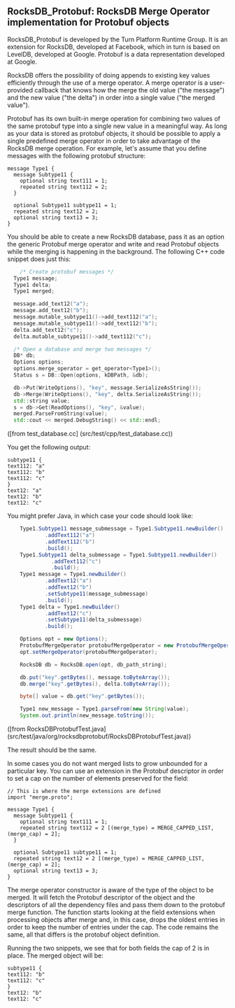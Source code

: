 ## RocksDB_Protobuf: RocksDB Merge Operator implementation for Protobuf objects

RocksDB_Protobuf is developed by the Turn Platform Runtime Group. It
is an extension for RocksDB, developed at Facebook, which in turn is based on
LevelDB, developed at Google. Protobuf is a data representation
developed at Google.

RocksDB offers the possibility of doing appends to existing key values
efficiently through the use of a merge operator. A merge operator is a
user-provided callback that knows how the merge the old value ("the
message") and the new value ("the delta") in order into a single value
("the merged value").

Protobuf has its own built-in merge operation for combining two values
of the same protobuf type into a single new value in a meaningful
way. As long as your data is stored as protobuf objects, it should be
possible to apply a single predefined merge operator in order to take
advantage of the RocksDB merge operation. For example, let's assume
that you define messages with the following protobuf structure:

```
message Type1 {
  message Subtype11 {
    optional string text111 = 1;
    repeated string text112 = 2;
  }

  optional Subtype11 subtype11 = 1;
  repeated string text12 = 2;
  optional string text13 = 3;
}
```

You should be able to create a new RocksDB database, pass it as an
option the generic Protobuf merge operator and write and read Protobuf
objects while the merging is happening in the background. The
following C++ code snippet does just this:


```C++
    /* Create protobuf messages */
  Type1 message;
  Type1 delta;
  Type1 merged;

  message.add_text12("a");
  message.add_text12("b");
  message.mutable_subtype11()->add_text112("a");
  message.mutable_subtype11()->add_text112("b");
  delta.add_text12("c");
  delta.mutable_subtype11()->add_text112("c");

  /* Open a database and merge two messages */
  DB* db;
  Options options;
  options.merge_operator = get_operator<Type1>();
  Status s = DB::Open(options, kDBPath, &db);

  db->Put(WriteOptions(), "key", message.SerializeAsString());
  db->Merge(WriteOptions(), "key", delta.SerializeAsString());
  std::string value;
  s = db->Get(ReadOptions(), "key", &value);
  merged.ParseFromString(value);
  std::cout << merged.DebugString() << std::endl;
```
([from test_database.cc] (src/test/cpp/test_database.cc))

You get the following output:

```
subtype11 {
text112: "a"
text112: "b"
text112: "c"
}
text12: "a"
text12: "b"
text12: "c"
```

You might prefer Java, in which case your code should look like:

```Java
	Type1.Subtype11 message_submessage = Type1.Subtype11.newBuilder()
			.addText112("a")
			.addText112("b")
			.build();
	Type1.Subtype11 delta_submessage = Type1.Subtype11.newBuilder()
			  .addText112("c")
			  .build();
    Type1 message = Type1.newBuilder()
			.addText12("a")
			.addText12("b")
			.setSubtype11(message_submessage)
			.build();
	Type1 delta = Type1.newBuilder()
			.addText12("c")
			.setSubtype11(delta_submessage)
			.build();

    Options opt = new Options();
    ProtobufMergeOperator protobufMergeOperator = new ProtobufMergeOperator(Type1.class);
    opt.setMergeOperator(protobufMergeOperator);

    RocksDB db = RocksDB.open(opt, db_path_string);

    db.put("key".getBytes(), message.toByteArray());
    db.merge("key".getBytes(), delta.toByteArray());

    byte[] value = db.get("key".getBytes());

	Type1 new_message = Type1.parseFrom(new String(value);
	System.out.println(new_message.toString());
```
([from RocksDBProtobufTest.java] (src/test/java/org/rocksdbprotobuf/RocksDBProtobufTest.java))

The result should be the same.

In some cases you do not want merged lists to grow unbounded for a
particular key. You can use an extension in the Protobuf descriptor in
order to set a cap on the number of elements preserved for the field:

```
// This is where the merge extensions are defined
import "merge.proto";

message Type1 {
  message Subtype11 {
    optional string text111 = 1;
    repeated string text112 = 2 [(merge_type) = MERGE_CAPPED_LIST, (merge_cap) = 2];
  }

  optional Subtype11 subtype11 = 1;
  repeated string text12 = 2 [(merge_type) = MERGE_CAPPED_LIST, (merge_cap) = 2];
  optional string text13 = 3;
}
```

The merge operator constructor is aware of the type of the object to
be merged. It will fetch the Protobuf descriptor of the object and the
descriptors of all the dependency files and pass them down to the
protobuf merge function. The function starts looking at the field
extensions when processing objects after merge and, in this case, drops
the oldest entries in order to keep the number of entries under the
cap. The code remains the same, all that differs is the protobuf
object definition.

Running the two snippets, we see that for both fields the cap of 2 is
in place. The merged object will be:
```
subtype11 {
text112: "b"
text112: "c"
}
text12: "b"
text12: "c"
```

